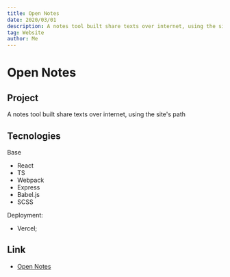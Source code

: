 ```yaml
---
title: Open Notes
date: 2020/03/01
description: A notes tool built share texts over internet, using the site's path
tag: Website
author: Me
---
```


# Open Notes

## Project

A notes tool built share texts over internet, using the site's path

## Tecnologies

Base

- React
- TS
- Webpack
- Express
- Babel.js
- SCSS

Deployment:

- Vercel;

## Link

- [Open Notes](https://github.com/alypher/alypher-open-notes)
